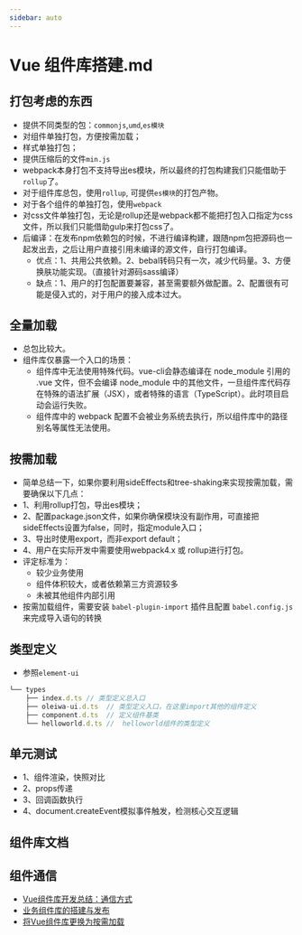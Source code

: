 ```yaml
---
sidebar: auto
---
```


# Vue 组件库搭建.md

## 打包考虑的东西
* 提供不同类型的包：`commonjs`,`umd`,`es模块`
* 对组件单独打包，方便按需加载；
* 样式单独打包；
* 提供压缩后的文件`min.js`
* webpack本身打包不支持导出es模块，所以最终的打包构建我们只能借助于`rollup`了。
* 对于组件库总包，使用`rollup`, 可提供`es模块`的打包产物。
* 对于各个组件的单独打包，使用`webpack`
* 对css文件单独打包，无论是rollup还是webpack都不能把打包入口指定为css文件，所以我们只能借助gulp来打包css了。
* 后编译：在发布npm依赖包的时候，不进行编译构建，跟随npm包把源码也一起发出去，之后让用户直接引用未编译的源文件，自行打包编译。
  - 优点：1、共用公共依赖。2、bebal转码只有一次，减少代码量。3、方便换肤功能实现。（直接针对源码sass编译）
  - 缺点：1、用户的打包配置要兼容，甚至需要额外做配置。2、配置很有可能是侵入式的，对于用户的接入成本过大。


## 全量加载
* 总包比较大。
* 组件库仅暴露一个入口的场景：
  - 组件库中无法使用特殊代码。vue-cli会静态编译在 node_module 引用的 .vue 文件，但不会编译 node_module 中的其他文件，一旦组件库代码存在特殊的语法扩展（JSX），或者特殊的语言（TypeScript）。此时项目启动会运行失败。
  - 组件库中的 webpack 配置不会被业务系统去执行，所以组件库中的路径别名等属性无法使用。

## 按需加载
* 简单总结一下，如果你要利用sideEffects和tree-shaking来实现按需加载，需要确保以下几点：
* 1、利用rollup打包，导出es模块；
* 2、配置package.json文件，如果你确保模块没有副作用，可直接把sideEffects设置为false，同时，指定module入口；
* 3、导出时使用export，而非export default；
* 4、用户在实际开发中需要使用webpack4.x 或 rollup进行打包。
* 评定标准为：
  - 较少业务使用
  - 组件体积较大，或者依赖第三方资源较多
  - 未被其他组件内部引用
* 按需加载组件，需要安装 `babel-plugin-import` 插件且配置 `babel.config.js` 来完成导入语句的转换


## 类型定义
* 参照`element-ui`
```js
└── types
    ├── index.d.ts // 类型定义总入口
    ├── oleiwa-ui.d.ts  // 类型定义入口，在这里import其他的组件定义
    ├── component.d.ts  // 定义组件基类
    └── helloworld.d.ts //  helloworld组件的类型定义
```

## 单元测试
* 1、组件渲染，快照对比
* 2、props传递
* 3、回调函数执行
* 4、document.createEvent模拟事件触发，检测核心交互逻辑

## 组件库文档


## 组件通信
* [Vue组件库开发总结：通信方式](https://github.com/xingbofeng/xingbofeng.github.io/issues/32)
* [业务组件库的搭建与发布](https://juejin.cn/post/6847902222328528903)
* [将Vue组件库更换为按需加载](https://juejin.cn/post/6844904147049775118)